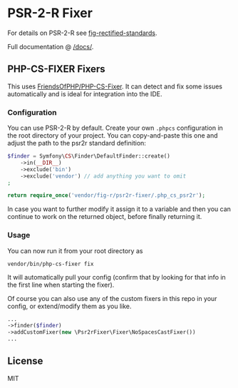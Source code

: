 # PSR-2-R Fixer
For details on PSR-2-R see [fig-rectified-standards](https://github.com/php-fig-rectified/fig-rectified-standards).

Full documentation @ [/docs/](docs).

## PHP-CS-FIXER Fixers

This uses [FriendsOfPHP/PHP-CS-Fixer](https://github.com/FriendsOfPHP/PHP-CS-Fixer).
It can detect and fix some issues automatically and is ideal for integration into the IDE.

### Configuration
You can use PSR-2-R by default.
Create your own `.phpcs` configuration in the root directory of your project.
You can copy-and-paste this one and adjust the path to the psr2r standard definition:
```php
$finder = Symfony\CS\Finder\DefaultFinder::create()
	->in(__DIR__)
	->exclude('bin')
	->exclude('vendor') // add anything you want to omit
;

return require_once('vendor/fig-r/psr2r-fixer/.php_cs_psr2r');
```

In case you want to further modify it assign it to a variable and then you
can continue to work on the returned object, before finally returning it.

### Usage
You can now run it from your root directory as
```
vendor/bin/php-cs-fixer fix
```
It will automatically pull your config (confirm that by looking for that info in the first line when starting the fixer).

Of course you can also use any of the custom fixers in this repo in your config, or extend/modify them as you like.

```php
...
->finder($finder)
->addCustomFixer(new \Psr2rFixer\Fixer\NoSpacesCastFixer())
...
```

## License
MIT
